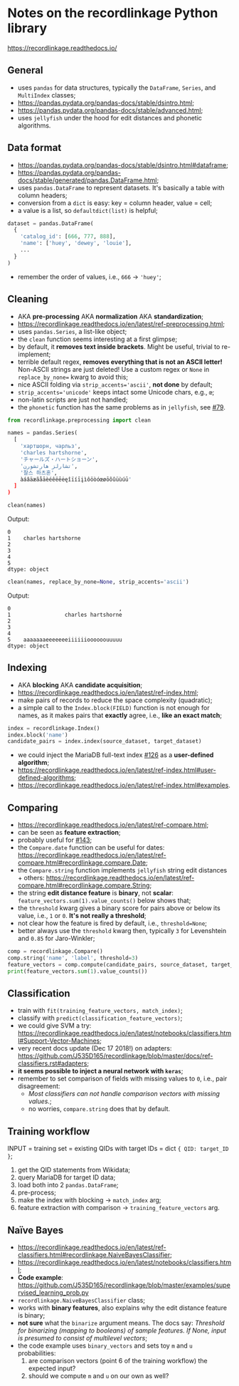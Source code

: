 # Notes on the recordlinkage Python library
https://recordlinkage.readthedocs.io/

## General
- uses `pandas` for data structures, typically the `DataFrame`, `Series`, and `MultiIndex` classes;
- https://pandas.pydata.org/pandas-docs/stable/dsintro.html;
- https://pandas.pydata.org/pandas-docs/stable/advanced.html;
- uses `jellyfish` under the hood for edit distances and phonetic algorithms.

## Data format
- https://pandas.pydata.org/pandas-docs/stable/dsintro.html#dataframe;
- https://pandas.pydata.org/pandas-docs/stable/generated/pandas.DataFrame.html;
- uses `pandas.DataFrame` to represent datasets. It's basically a table with column headers;
- conversion from a `dict` is easy: key = column header, value = cell;
- a value is a list, so `defaultdict(list)` is helpful;
```py
dataset = pandas.DataFrame(
  {
    'catalog_id': [666, 777, 888],
    'name': ['huey', 'dewey', 'louie'],
    ...
  }
)
```
- remember the order of values, i.e., `666` -> `'huey'`;

## Cleaning
- AKA **pre-processing** AKA **normalization** AKA **standardization**;
- https://recordlinkage.readthedocs.io/en/latest/ref-preprocessing.html;
- uses `pandas.Series`, a list-like object;
- the `clean` function seems interesting at a first glimpse;
- by default, it **removes text inside brackets**. Might be useful, trivial to re-implement;
- terrible default regex, **removes everything that is not an ASCII letter!** Non-ASCII strings are just deleted! Use a custom regex or `None` in `replace_by_none=` kwarg to avoid this;
- nice ASCII folding via `strip_accents='ascii'`, **not done** by default;
- `strip_accents='unicode'` keeps intact some Unicode chars, e.g., `œ`;
- non-latin scripts are just not handled;
- the `phonetic` function has the same problems as in `jellyfish`, see [#79](https://github.com/Wikidata/soweego/issues/79).
```py
from recordlinkage.preprocessing import clean

names = pandas.Series(
  [
    'хартшорн, чарльз',
    'charles hartshorne',
    'チャールズ・ハートショーン',
    'تشارلز هارتشورن',
    '찰스 하츠혼',
    àáâäæãåāèéêëēėęîïíīįìôöòóœøōõûüùúū'
  ]
)
```
```py
clean(names)
```
Output:
```
0
1    charles hartshorne
2
3
4
5
dtype: object
```
```py
clean(names, replace_by_none=None, strip_accents='ascii')
```
Output:
```
0                                  ,
1                 charles hartshorne
2
3
4
5    aaaaaaaeeeeeeeiiiiiioooooouuuuu
dtype: object
```

## Indexing
- AKA **blocking** AKA **candidate acquisition**;
- https://recordlinkage.readthedocs.io/en/latest/ref-index.html;
- make pairs of records to reduce the space complexity (quadratic);
- a simple call to the `Index.block(FIELD)` function is not enough for names, as it makes pairs that **exactly** agree, i.e., **like an exact match**;
```py
index = recordlinkage.Index()
index.block('name')
candidate_pairs = index.index(source_dataset, target_dataset)
```
- we could inject the MariaDB full-text index [#126](https://github.com/Wikidata/soweego/issues/126) as a **user-defined algorithm**;
- https://recordlinkage.readthedocs.io/en/latest/ref-index.html#user-defined-algorithms;
- https://recordlinkage.readthedocs.io/en/latest/ref-index.html#examples.

## Comparing
- https://recordlinkage.readthedocs.io/en/latest/ref-compare.html;
- can be seen as **feature extraction**;
- probably useful for [#143](https://github.com/Wikidata/soweego/issues/143);
- the `Compare.date` function can be useful for dates: https://recordlinkage.readthedocs.io/en/latest/ref-compare.html#recordlinkage.compare.Date;
- the `Compare.string` function implements `jellyfish` string edit distances + others: https://recordlinkage.readthedocs.io/en/latest/ref-compare.html#recordlinkage.compare.String;
- the string **edit distance feature** is **binary**, not **scalar**: `feature_vectors.sum(1).value_counts()` below shows that;
- the `threshold` kwarg gives a binary score for pairs above or below its value, i.e., `1` or `0`. **It's not really a threshold**;
- not clear how the feature is fired by default, i.e., `threshold=None`;
- better always use the `threshold` kwarg then, typically `3` for Levenshtein and `0.85` for Jaro-Winkler;
```py
comp = recordlinkage.Compare()
comp.string('name', 'label', threshold=3)
feature_vectors = comp.compute(candidate_pairs, source_dataset, target_dataset)
print(feature_vectors.sum(1).value_counts())
```

## Classification
- train with `fit(training_feature_vectors, match_index)`;
- classify with `predict(classification_feature_vectors)`;
- we could give SVM a try: https://recordlinkage.readthedocs.io/en/latest/notebooks/classifiers.html#Support-Vector-Machines;
- very recent docs update (Dec 17 2018!) on adapters: https://github.com/J535D165/recordlinkage/blob/master/docs/ref-classifiers.rst#adapters;
- **it seems possible to inject a neural network with `keras`**;
- remember to set comparison of fields with missing values to `0`, i.e., pair disagreement:
  - _Most classifiers can not handle comparison vectors with missing values._;
  - no worries, `compare.string` does that by default.

## Training workflow
INPUT = training set = existing QIDs with target IDs = dict `{ QID: target_ID }`;
1. get the QID statements from Wikidata;
2. query MariaDB for target ID data;
3. load both into 2 `pandas.DataFrame`;
4. pre-process;
5. make the index with blocking -> `match_index` arg;
6. feature extraction with comparison -> `training_feature_vectors` arg.

## Naïve Bayes
- https://recordlinkage.readthedocs.io/en/latest/ref-classifiers.html#recordlinkage.NaiveBayesClassifier;
- https://recordlinkage.readthedocs.io/en/latest/notebooks/classifiers.html;
- **Code example**: https://github.com/J535D165/recordlinkage/blob/master/examples/supervised_learning_prob.py
- `recordlinkage.NaiveBayesClassifier` class;
- works with **binary features**, also explains why the edit distance feature is binary;
- **not sure** what the `binarize` argument means. The docs say: _Threshold for binarizing (mapping to booleans) of sample features. If None, input is presumed to consist of multilevel vectors_;
- the code example uses `binary_vectors` and sets toy `m` and `u` probabilities:
  1. are comparison vectors (point 6 of the training workflow) the expected input?
  2. should we compute `m` and `u` on our own as well?


